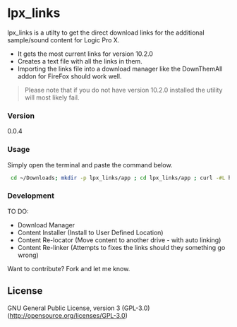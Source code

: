 # lpx_links

lpx_links is a utilty to get the direct download links for the additional sample/sound content for Logic Pro X.


  - It gets the most current links for version 10.2.0
  - Creates a text file with all the links in them.
  - Importing the links file into a download manager like the DownThemAll addon for FireFox should work well.

> Please note that if you do not have version 10.2.0
> installed the utility will most likely fail.


### Version
0.0.4


### Usage

Simply open the terminal and paste the command below.

```sh
 cd ~/Downloads; mkdir -p lpx_links/app ; cd lpx_links/app ; curl -#L https://github.com/davidteren/lpx_links/tarball/master | tar -xzv --strip-components 1 ; ./lpx_links.rb

```


### Development

TO DO:

* Download Manager
* Content Installer (Install to User Defined Location)
* Content Re-locator (Move content to another drive - with auto linking)
* Content Re-linker (Attempts to fixes the links should they something go wrong)


Want to contribute? Fork and let me know.

License
----

GNU General Public License, version 3 (GPL-3.0)
(http://opensource.org/licenses/GPL-3.0)
